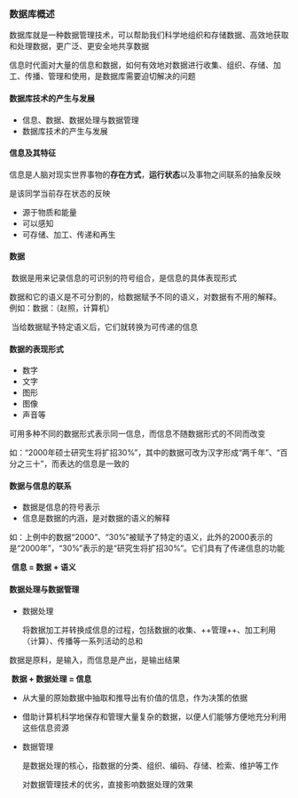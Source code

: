 ### 数据库概述

​	数据库就是一种数据管理技术，可以帮助我们科学地组织和存储数据、高效地获取和处理数据，更广泛、更安全地共享数据

​	信息时代面对大量的信息和数据，如何有效地对数据进行收集、组织、存储、加工、传播、管理和使用，是数据库需要迫切解决的问题

#### 数据库技术的产生与发展

* 信息、数据、数据处理与数据管理
* 数据库技术的产生与发展

#### 信息及其特征

​	信息是人脑对现实世界事物的**存在方式**，**运行状态**以及事物之间联系的抽象反映

是该同学当前存在状态的反映

* 源于物质和能量
* 可以感知
* 可存储、加工、传递和再生

#### 数据

​	数据是用来记录信息的可识别的符号组合，是信息的具体表现形式

​	数据和它的语义是不可分割的，给数据赋予不同的语义，对数据有不用的解释。 例如：数据：（赵照，计算机）

​	当给数据赋予特定语义后，它们就转换为可传递的信息

#### 数据的表现形式

* 数字
* 文字
* 图形
* 图像
* 声音等

可用多种不同的数据形式表示同一信息，而信息不随数据形式的不同而改变

如：“2000年硕士研究生将扩招30%”，其中的数据可改为汉字形成“两千年”、“百分之三十”，而表达的信息是一致的

#### 数据与信息的联系

* 数据是信息的符号表示
* 信息是数据的内涵，是对数据的语义的解释

如：上例中的数据“2000”、“30%”被赋予了特定的语义，此外的2000表示的是“2000年”，“30%”表示的是“研究生将扩招30%”。它们具有了传递信息的功能

​	**信息 = 数据 + 语义**

#### 数据处理与数据管理

* 数据处理

  将数据加工并转换成信息的过程，包括数据的收集、++管理++、加工利用（计算）、传播等一系列活动的总和

数据是原料，是输入，而信息是产出，是输出结果

​	**数据 + 数据处理 = 信息**

* 从大量的原始数据中抽取和推导出有价值的信息，作为决策的依据

* 借助计算机科学地保存和管理大量复杂的数据，以便人们能够方便地充分利用这些信息资源

* 数据管理

  是数据处理的核心，指数据的分类、组织、编码、存储、检索、维护等工作

  对数据管理技术的优劣，直接影响数据处理的效果

